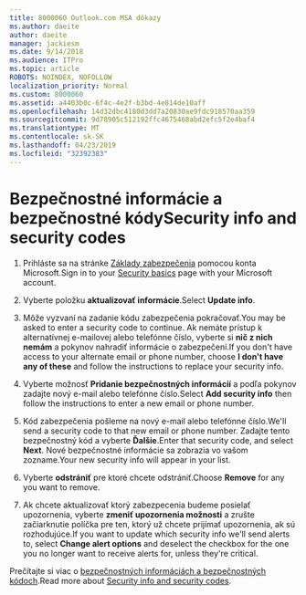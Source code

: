 ```yaml
---
title: 8000060 Outlook.com MSA dôkazy
ms.author: daeite
author: daeite
manager: jackiesm
ms.date: 9/14/2018
ms.audience: ITPro
ms.topic: article
ROBOTS: NOINDEX, NOFOLLOW
localization_priority: Normal
ms.custom: 8000060
ms.assetid: a4403b0c-6f4c-4e2f-b3bd-4e814de10aff
ms.openlocfilehash: 14d32dbc4180d3dd7a20830ae9fdc918570aa359
ms.sourcegitcommit: 9d78905c512192ffc4675468abd2efc5f2e4baf4
ms.translationtype: MT
ms.contentlocale: sk-SK
ms.lasthandoff: 04/23/2019
ms.locfileid: "32392383"
---
```

# <a name="security-info-and-security-codes"></a><span data-ttu-id="40eef-102">Bezpečnostné informácie a bezpečnostné kódy</span><span class="sxs-lookup"><span data-stu-id="40eef-102">Security info and security codes</span></span>

1. <span data-ttu-id="40eef-103">Prihláste sa na stránke [Základy zabezpečenia](https://account.microsoft.com/security) pomocou konta Microsoft.</span><span class="sxs-lookup"><span data-stu-id="40eef-103">Sign in to your [Security basics](https://account.microsoft.com/security) page with your Microsoft account.</span></span> 
    
2. <span data-ttu-id="40eef-104">Vyberte položku **aktualizovať informácie**.</span><span class="sxs-lookup"><span data-stu-id="40eef-104">Select **Update info**.</span></span> 
    
3. <span data-ttu-id="40eef-105">Môže vyzvaní na zadanie kódu zabezpečenia pokračovať.</span><span class="sxs-lookup"><span data-stu-id="40eef-105">You may be asked to enter a security code to continue.</span></span> <span data-ttu-id="40eef-106">Ak nemáte prístup k alternatívnej e-mailovej alebo telefónne číslo, vyberte si **nič z nich nemám** a pokynov nahradiť informácie o zabezpečení.</span><span class="sxs-lookup"><span data-stu-id="40eef-106">If you don't have access to your alternate email or phone number, choose **I don't have any of these** and follow the instructions to replace your security info.</span></span> 
    
4. <span data-ttu-id="40eef-107">Vyberte možnosť **Pridanie bezpečnostných informácií** a podľa pokynov zadajte nový e-mail alebo telefónne číslo.</span><span class="sxs-lookup"><span data-stu-id="40eef-107">Select **Add security info** then follow the instructions to enter a new email or phone number.</span></span> 
    
5. <span data-ttu-id="40eef-108">Kód zabezpečenia pošleme na nový e-mail alebo telefónne číslo.</span><span class="sxs-lookup"><span data-stu-id="40eef-108">We'll send a security code to that new email or phone number.</span></span> <span data-ttu-id="40eef-109">Zadajte tento bezpečnostný kód a vyberte **Ďalšie**.</span><span class="sxs-lookup"><span data-stu-id="40eef-109">Enter that security code, and select **Next**.</span></span> <span data-ttu-id="40eef-110">Nové bezpečnostné informácie sa zobrazia vo vašom zozname.</span><span class="sxs-lookup"><span data-stu-id="40eef-110">Your new security info will appear in your list.</span></span> 
    
6. <span data-ttu-id="40eef-111">Vyberte **odstrániť** pre ktoré chcete odstrániť.</span><span class="sxs-lookup"><span data-stu-id="40eef-111">Choose **Remove** for any you want to remove.</span></span> 
    
7. <span data-ttu-id="40eef-112">Ak chcete aktualizovať ktorý zabezpecenia budeme posielať upozornenia, vyberte **zmeniť upozornenia možnosti** a zrušte začiarknutie políčka pre ten, ktorý už chcete prijímať upozornenia, ak sú rozhodujúce.</span><span class="sxs-lookup"><span data-stu-id="40eef-112">If you want to update which security info we'll send alerts to, select **Change alert options** and deselect the checkbox for the one you no longer want to receive alerts for, unless they're critical.</span></span> 
    
<span data-ttu-id="40eef-113">Prečítajte si viac o [bezpečnostných informáciách a bezpečnostných kódoch](https://support.microsoft.com/help/12428/).</span><span class="sxs-lookup"><span data-stu-id="40eef-113">Read more about [Security info and security codes](https://support.microsoft.com/help/12428/).</span></span>
  

